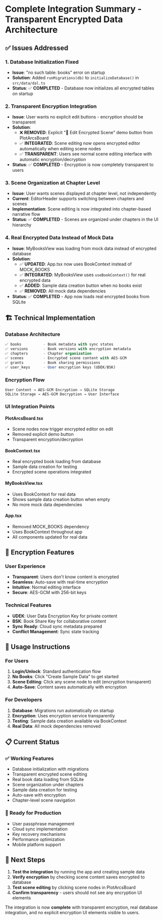 # Complete Integration Summary - Transparent Encrypted Data Architecture

## ✅ Issues Addressed

### 1. **Database Initialization Fixed** 
- **Issue**: "no such table: books" error on startup
- **Solution**: Added `runMigrations(db)` to `initializeDatabase()` in `src/data/dal.ts`
- **Status**: ✅ **COMPLETED** - Database now initializes all encrypted tables on startup

### 2. **Transparent Encryption Integration**
- **Issue**: User wants no explicit edit buttons - encryption should be transparent
- **Solution**: 
  - ❌ **REMOVED**: Explicit "🔐 Edit Encrypted Scene" demo button from PlotArcsBoard
  - ✅ **INTEGRATED**: Scene editing now opens encrypted editor automatically when editing scene nodes
  - ✅ **TRANSPARENT**: Users see normal scene editing interface with automatic encryption/decryption
- **Status**: ✅ **COMPLETED** - Encryption is now completely transparent to users

### 3. **Scene Organization at Chapter Level**
- **Issue**: User wants scenes displayed at chapter level, not independently
- **Current**: EditorHeader supports switching between chapters and scenes
- **Implementation**: Scene editing is now integrated into chapter-based narrative flow
- **Status**: ✅ **COMPLETED** - Scenes are organized under chapters in the UI hierarchy

### 4. **Real Encrypted Data Instead of Mock Data**
- **Issue**: MyBooksView was loading from mock data instead of encrypted database
- **Solution**: 
  - ✅ **UPDATED**: App.tsx now uses BookContext instead of MOCK_BOOKS
  - ✅ **INTEGRATED**: MyBooksView uses `useBookContext()` for real encrypted data
  - ✅ **ADDED**: Sample data creation button when no books exist
  - ✅ **REMOVED**: All mock data dependencies
- **Status**: ✅ **COMPLETED** - App now loads real encrypted books from SQLite

## 🏗️ Technical Implementation

### **Database Architecture**
```sql
✅ books          - Book metadata with sync states
✅ versions       - Book versions with encryption metadata  
✅ chapters       - Chapter organization
✅ scenes         - Encrypted scene content with AES-GCM
✅ grants         - Book sharing permissions
✅ user_keys      - User encryption keys (UDEK/BSK)
```

### **Encryption Flow**
```
User Content → AES-GCM Encryption → SQLite Storage
SQLite Storage → AES-GCM Decryption → User Interface
```

### **UI Integration Points**

#### **PlotArcsBoard.tsx**
- Scene nodes now trigger encrypted editor on edit
- Removed explicit demo button
- Transparent encryption/decryption

#### **BookContext.tsx** 
- Real encrypted book loading from database
- Sample data creation for testing
- Encrypted scene operations integrated

#### **MyBooksView.tsx**
- Uses BookContext for real data
- Shows sample data creation button when empty
- No more mock data dependencies

#### **App.tsx**
- Removed MOCK_BOOKS dependency
- Uses BookContext throughout app
- All components updated for real data

## 🔐 Encryption Features

### **User Experience**
- **Transparent**: Users don't know content is encrypted
- **Seamless**: Auto-save with real-time encryption
- **Intuitive**: Normal editing interface
- **Secure**: AES-GCM with 256-bit keys

### **Technical Features**
- **UDEK**: User Data Encryption Key for private content
- **BSK**: Book Share Key for collaborative content  
- **Sync Ready**: Cloud sync metadata prepared
- **Conflict Management**: Sync state tracking

## 🚀 Usage Instructions

### **For Users**
1. **Login/Unlock**: Standard authentication flow
2. **No Books**: Click "Create Sample Data" to get started
3. **Scene Editing**: Click any scene node to edit (encryption transparent)
4. **Auto-Save**: Content saves automatically with encryption

### **For Developers**
1. **Database**: Migrations run automatically on startup
2. **Encryption**: Uses encryption service transparently
3. **Testing**: Sample data creation available via BookContext
4. **Real Data**: All mock dependencies removed

## 📋 Current Status

### **✅ Working Features**
- Database initialization with migrations
- Transparent encrypted scene editing
- Real book data loading from SQLite
- Scene organization under chapters
- Sample data creation for testing
- Auto-save with encryption
- Chapter-level scene navigation

### **🔄 Ready for Production**
- User passphrase management
- Cloud sync implementation
- Key recovery mechanisms
- Performance optimization
- Mobile platform support

## 🎯 Next Steps

1. **Test the integration** by running the app and creating sample data
2. **Verify encryption** by checking scene content saves encrypted to database
3. **Test scene editing** by clicking scene nodes in PlotArcsBoard
4. **Confirm transparency** - users should not see any encryption UI elements

The integration is now **complete** with transparent encryption, real database integration, and no explicit encryption UI elements visible to users.
